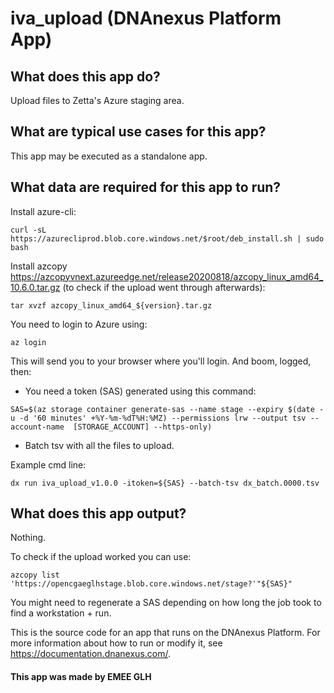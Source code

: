 <!-- dx-header -->
# iva_upload (DNAnexus Platform App)

## What does this app do?
Upload files to Zetta's Azure staging area.

## What are typical use cases for this app?
This app may be executed as a standalone app.

## What data are required for this app to run?
Install azure-cli:
```
curl -sL https://azurecliprod.blob.core.windows.net/$root/deb_install.sh | sudo bash
```
Install azcopy https://azcopyvnext.azureedge.net/release20200818/azcopy_linux_amd64_10.6.0.tar.gz (to check if the upload went through afterwards):
```
tar xvzf azcopy_linux_amd64_${version}.tar.gz
```

You need to login to Azure using:
```
az login
```
This will send you to your browser where you'll login. And boom, logged, then:
- You need a token (SAS) generated using this command:
```
SAS=$(az storage container generate-sas --name stage --expiry $(date -u -d '60 minutes' +%Y-%m-%dT%H:%MZ) --permissions lrw --output tsv --account-name  [STORAGE_ACCOUNT] --https-only)
```
- Batch tsv with all the files to upload.

Example cmd line:
```
dx run iva_upload_v1.0.0 -itoken=${SAS} --batch-tsv dx_batch.0000.tsv
```

## What does this app output?
Nothing.

To check if the upload worked you can use:
```
azcopy list 'https://opencgaeglhstage.blob.core.windows.net/stage?'"${SAS}"
```
You might need to regenerate a SAS depending on how long the job took to find a workstation + run.

This is the source code for an app that runs on the DNAnexus Platform.
For more information about how to run or modify it, see
https://documentation.dnanexus.com/.

#### This app was made by EMEE GLH